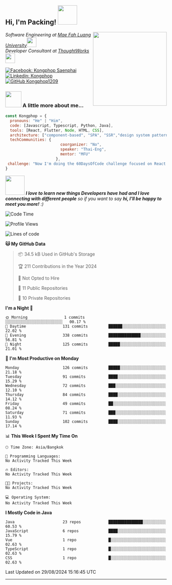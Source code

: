 <h2> Hi, I'm Packing! <img src="https://media.giphy.com/media/mGcNjsfWAjY5AEZNw6/giphy.gif" width="60"></h2>
<img align='right' src="https://media.giphy.com/media/ieyl9zmCjO4b4t6qoY/giphy.gif" width="230">
<p><em>Software Engineering at <a href="http://www.unb.br">Mae Fah Luang University</a><img src="https://media.giphy.com/media/fYSnHlufseco8Fh93Z/giphy.gif" width="30"></br>Developer Consultant at <a href="https://www.thoughtworks.com">ThoughtWorks</a><img src="https://media.giphy.com/media/WUlplcMpOCEmTGBtBW/giphy.gif" width="30"> 
</em></p>

[![Facebook: Kongphop Saenphai](https://img.shields.io/badge/-Kongphop%20Saenphai-1877F2?style=flat-square&logo=facebook&logoColor=white&link=https://www.facebook.com/profile.php?id=100009078336515)](https://www.facebook.com/profile.php?id=100009078336515)
[![Linkedin: Kongphop](https://img.shields.io/badge/-Kongphop-blue?style=flat-square&logo=Linkedin&logoColor=white&link=https://www.linkedin.com/in/kongphop-saenphai-34a557288/)](https://www.linkedin.com/in/kongphop-saenphai-34a557288/)
[![GitHub Kongphop1209](https://img.shields.io/github/followers/Kongphop1209?label=follow&style=social)](https://github.com/kongphop1209)


### <img src="https://media.giphy.com/media/VgCDAzcKvsR6OM0uWg/giphy.gif" width="50"> A little more about me...  

```javascript
const Kongphop = {
  pronouns: "He" | "Him",
  code: [Javascript, Typescript, Python, Java],
  tools: [React, Flutter, Node, HTML, CSS],
  architecture: ["component-based", "SPA", "SSR","design system pattern"],
  techCommunities: {
                        coorganizer: "No",
                        speaker: "Thai-Eng",
                        mentor: "MFU"
                      },
 challenge: "Now I'm doing the 60DaysOfCode challenge focused on React and Mobile App"
}
```

<img src="https://media.giphy.com/media/LnQjpWaON8nhr21vNW/giphy.gif" width="60"> <em><b>I love to learn new things Developers have had and I love connecting with different people</b> so if you want to say <b>hi, I'll be happy to meet you more!</b> :)</em>

<!--START_SECTION:waka-->
![Code Time](http://img.shields.io/badge/Code%20Time-55%20hrs%2015%20mins-blue)

![Profile Views](http://img.shields.io/badge/Profile%20Views-0-blue)

![Lines of code](https://img.shields.io/badge/From%20Hello%20World%20I%27ve%20Written-6.8%20million%20lines%20of%20code-blue)

**🐱 My GitHub Data** 

> 📦 34.5 kB Used in GitHub's Storage 
 > 
> 🏆 211 Contributions in the Year 2024
 > 
> 🚫 Not Opted to Hire
 > 
> 📜 11 Public Repositories 
 > 
> 🔑 10 Private Repositories 
 > 
**I'm a Night 🦉** 

```text
🌞 Morning                1 commits           ░░░░░░░░░░░░░░░░░░░░░░░░░   00.17 % 
🌆 Daytime                131 commits         ██████░░░░░░░░░░░░░░░░░░░   22.02 % 
🌃 Evening                338 commits         ██████████████░░░░░░░░░░░   56.81 % 
🌙 Night                  125 commits         █████░░░░░░░░░░░░░░░░░░░░   21.01 % 
```
📅 **I'm Most Productive on Monday** 

```text
Monday                   126 commits         █████░░░░░░░░░░░░░░░░░░░░   21.18 % 
Tuesday                  91 commits          ████░░░░░░░░░░░░░░░░░░░░░   15.29 % 
Wednesday                72 commits          ███░░░░░░░░░░░░░░░░░░░░░░   12.10 % 
Thursday                 84 commits          ████░░░░░░░░░░░░░░░░░░░░░   14.12 % 
Friday                   49 commits          ██░░░░░░░░░░░░░░░░░░░░░░░   08.24 % 
Saturday                 71 commits          ███░░░░░░░░░░░░░░░░░░░░░░   11.93 % 
Sunday                   102 commits         ████░░░░░░░░░░░░░░░░░░░░░   17.14 % 
```


📊 **This Week I Spent My Time On** 

```text
🕑︎ Time Zone: Asia/Bangkok

💬 Programming Languages: 
No Activity Tracked This Week

🔥 Editors: 
No Activity Tracked This Week

🐱‍💻 Projects: 
No Activity Tracked This Week

💻 Operating System: 
No Activity Tracked This Week
```

**I Mostly Code in Java** 

```text
Java                     23 repos            ███████████████░░░░░░░░░░   60.53 % 
JavaScript               6 repos             ████░░░░░░░░░░░░░░░░░░░░░   15.79 % 
Vue                      1 repo              █░░░░░░░░░░░░░░░░░░░░░░░░   02.63 % 
TypeScript               1 repo              █░░░░░░░░░░░░░░░░░░░░░░░░   02.63 % 
CSS                      1 repo              █░░░░░░░░░░░░░░░░░░░░░░░░   02.63 % 
```




 Last Updated on 29/08/2024 15:16:45 UTC
<!--END_SECTION:waka-->


---


